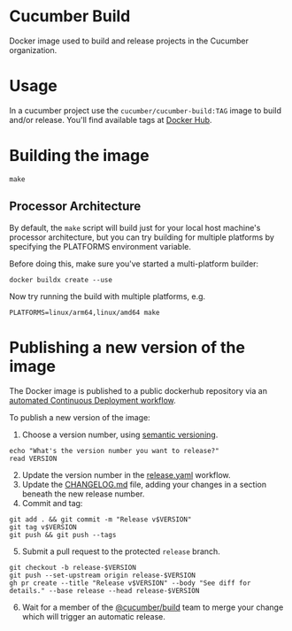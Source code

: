 # Cucumber Build

Docker image used to build and release projects in the Cucumber organization.

# Usage

In a cucumber project use the `cucumber/cucumber-build:TAG` image to build
and/or release. You'll find available tags at [Docker Hub](https://hub.docker.com/r/cucumber/cucumber-build/tags).

# Building the image

    make

## Processor Architecture

By default, the `make` script will build just for your local host machine's processor architecture, but you can try building for multiple platforms by specifying the PLATFORMS environment variable.

Before doing this, make sure you've started a multi-platform builder:

    docker buildx create --use

Now try running the build with multiple platforms, e.g.

    PLATFORMS=linux/arm64,linux/amd64 make

# Publishing a new version of the image

The Docker image is published to a public dockerhub repository via an [automated Continuous Deployment workflow](./.github/workflows/release.yaml).

To publish a new version of the image:

1. Choose a version number, using [semantic versioning](https://semver.org/).

```
echo "What's the version number you want to release?"
read VERSION
```

2. Update the version number in the [release.yaml](./.github/workflows/release.yaml) workflow.
3. Update the [CHANGELOG.md](./CHANGELOG.md) file, adding your changes in a section beneath the new release number.
4. Commit and tag:

```
git add . && git commit -m "Release v$VERSION"
git tag v$VERSION
git push && git push --tags
```

5. Submit a pull request to the protected `release` branch.

```
git checkout -b release-$VERSION
git push --set-upstream origin release-$VERSION
gh pr create --title "Release v$VERSION" --body "See diff for details." --base release --head release-$VERSION
```

6. Wait for a member of the [@cucumber/build](https://github.com/orgs/cucumber/teams/build) team to merge your change which will trigger an automatic release.
